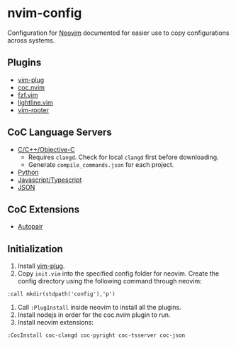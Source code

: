# nvim-config
Configuration for [Neovim](https://github.com/neovim/neovim) documented for easier use to copy configurations across systems.

## Plugins
- [vim-plug](https://github.com/junegunn/vim-plug)
- [coc.nvim](https://github.com/neoclide/coc.nvim)
- [fzf.vim](https://github.com/junegunn/fzf.vim)
- [lightline.vim](https://github.com/itchyny/lightline.vim)
- [vim-rooter](https://github.com/airblade/vim-rooter)

## CoC Language Servers
- [C/C++/Objective-C](https://github.com/clangd/coc-clangd)
    - Requires `clangd`. Check for local `clangd` first before downloading.
    - Generate `compile_commands.json` for each project.
- [Python](https://github.com/fannheyward/coc-pyright)
- [Javascript/Typescript](https://github.com/neoclide/coc-tsserver)
- [JSON](https://github.com/neoclide/coc-json)

## CoC Extensions
- [Autopair](https://github.com/neoclide/coc-pairs)

## Initialization
1. Install [vim-plug](https://github.com/junegunn/vim-plug).
1. Copy `init.vim` into the specified config folder for neovim. Create the config directory using the following command through neovim:
``` 
:call mkdir(stdpath('config'),'p')
```
1. Call `:PlugInstall` inside neovim to install all the plugins.
1. Install nodejs in order for the coc.nvim plugin to run.
1. Install neovim extensions:
```
:CocInstall coc-clangd coc-pyright coc-tsserver coc-json
```

